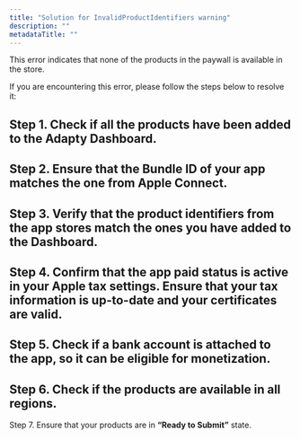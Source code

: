 ```yaml
---
title: "Solution for InvalidProductIdentifiers warning"
description: ""
metadataTitle: ""
---
```


This error indicates that none of the products in the paywall is available in the store.

If you are encountering this error, please follow the steps below to resolve it:

## Step 1. Check if all the products have been added to the Adapty Dashboard.



## Step 2. Ensure that the Bundle ID of your app matches the one from Apple Connect.

## Step 3. Verify that the product identifiers from the app stores match the ones you have added to the Dashboard. 

## Step 4. Confirm that the app paid status is active in your Apple tax settings. Ensure that your tax information is up-to-date and your certificates are valid.

## Step 5. Check if a bank account is attached to the app, so it can be eligible for monetization.

## Step 6. Check if the products are available in all regions.



Step 7. Ensure that your products are in **“Ready to Submit”** state.